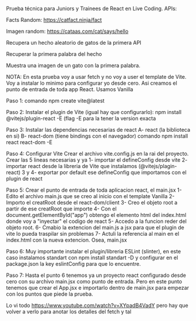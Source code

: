 Prueba técnica para Juniors y Trainees de React en Live Coding. APIs:

Facts Random: https://catfact.ninja/fact

Imagen random: https://cataas.com/cat/says/hello

Recupera un hecho aleatorio de gatos de la primera API

Recuperar la primera palabra del hecho

Muestra una imagen de un gato con la primera palabra.

NOTA:
En esta prueba voy a usar fetch y no voy a user el template de Vite. Voy a instalar lo minimo
para configurar yo desde cero. Asi creamos el punto de entrada de toda app React. Usamos Vanilla

Paso 1: comando npm create vite@latest

Paso 2: Instalar el plugin de Vite (igual hay que configurarlo): npm install @vitejs/plugin-react -E (flag -E para la tener la version exacta

Paso 3: Instalar las dependencias necesarias de react
    A- react (la biblioteca en si)
    B- react-dom (tiene bindings con el navegador)
    comando npm install react react-dom -E

Paso 4: Configurar Vite
    Crear el archivo vite.config.js en la rai del proyecto.
    Crear las 5 lineas necesarias y ya
    1- importar el defineConfig desde vite
    2- importar react desde la libreria de Vite que instalamos (@vitejs/plagin-react)
    3 y 4- exportar por default ese defineConfig que importamos con el plugin de react 

Paso 5: Crear el punto de entrada de toda aplicacion react, el main.jsx
    1- Edito el archivo main.js que se creo al inicio con el template Vanilla
    2- Importo el creatRoot desde el react-dom/client
    3- Creo el objeto root a partir de ese creatRoot que importe
    4- Con el document.getElementById("app") obtengo el elemento html del index.html donde voy a "inyectar" el codigo de react
    5- Accedo a la funcion reder del objeto root.
    6- Cmabio la extencion del main.js a jsx para que el plugin de vite lo pueda traspilar sin problemas
    7- Actuli la referencia al main en el index.html con la nueva extencion. Osea, main.jsx

Paso 6: Muy importante instalar el plugin/libreria ESLint (slinter), en este caso instalamos standart con npm install standart -D 
    y configurar en el package.json la key eslintConfig para que lo encuentre.

Paso 7: Hasta el punto 6 tenemos ya un proyecto react configurado desde cero con su archivo main.jsx como punto de entrada. Pero en este punto
    tenemos que crear el App.jsx e importarlo dentro de main.jsx para empezar con los puntos que piede la prueba. 

Lo vi todo https://www.youtube.com/watch?v=XYpadB4VadY pero hay que volver a verlo para anotar los detalles del fetch y tal

